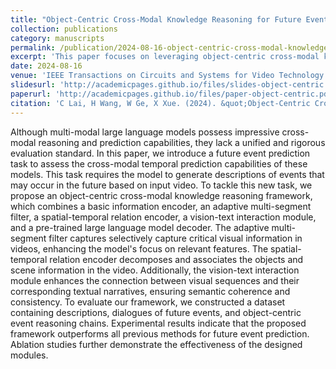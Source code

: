 ```yaml
---
title: "Object-Centric Cross-Modal Knowledge Reasoning for Future Event Prediction in Videos"
collection: publications
category: manuscripts
permalink: /publication/2024-08-16-object-centric-cross-modal-knowledge-reasoning
excerpt: 'This paper focuses on leveraging object-centric cross-modal knowledge reasoning for predicting future events in videos.'
date: 2024-08-16
venue: 'IEEE Transactions on Circuits and Systems for Video Technology'
slidesurl: 'http://academicpages.github.io/files/slides-object-centric.pdf'
paperurl: 'http://academicpages.github.io/files/paper-object-centric.pdf'
citation: 'C Lai, H Wang, W Ge, X Xue. (2024). &quot;Object-Centric Cross-Modal Knowledge Reasoning for Future Event Prediction in Videos.&quot; <i>IEEE Transactions on Circuits and Systems for Video Technology</i>.'
---
```


Although multi-modal large language models possess impressive cross-modal reasoning and prediction capabilities, they lack a unified and rigorous evaluation standard. In this paper, we introduce a future event prediction task to assess the cross-modal temporal prediction capabilities of these models. This task requires the model to generate descriptions of events that may occur in the future based on input video.
To tackle this new task, we propose an object-centric cross-modal knowledge reasoning framework, which combines a basic information encoder, an adaptive multi-segment filter, a spatial-temporal relation encoder, a vision-text interaction module, and a pre-trained large language model decoder. The adaptive multi-segment filter captures selectively capture critical visual information in videos, enhancing the model's focus on relevant features. The spatial-temporal relation encoder decomposes and associates the objects and scene information in the video. Additionally, the vision-text interaction module enhances the connection between visual sequences and their corresponding textual narratives, ensuring semantic coherence and consistency.
To evaluate our framework, we constructed a dataset containing descriptions, dialogues of future events, and object-centric event reasoning chains. Experimental results indicate that the proposed framework outperforms all previous methods for future event prediction. Ablation studies further demonstrate the effectiveness of the designed modules.
